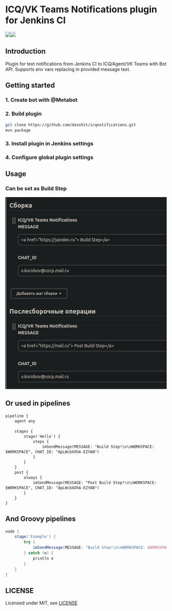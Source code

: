 # ICQ/VK Teams Notifications plugin for Jenkins CI

<img src="https://icq.com/botapi/res/logo_icq_new.png" width="40%"><img src="https://myteam.mail.ru/botapi/res/logo_myteam.png" width="40%">

## Introduction

Plugin for text notifications from Jenkins CI to ICQ/Agent/VK Teams with Bot API.
Supports env vars replacing in provided message text.

## Getting started

### 1. Create bot with @Metabot

### 2. Build plugin

```bash
git clone https://github.com/dasshit/icqnotifications.git
mvn package
```

### 3. Install plugin in Jenkins settings

### 4. Configure global plugin settings

## Usage

### Can be set as Build Step

<img src="images/test.png" />

## Or used in pipelines
```
pipeline {
    agent any

    stages {
        stage('Hello') {
            steps {
                imSendMessage(MESSAGE: "Build Step!\n\nWORKSPACE: $WORKSPACE", CHAT_ID: "ApLWcbXOhA-EZYAN")
            }
        }
    }
    post {
        always {
            imSendMessage(MESSAGE: "Post Build Step!\n\nWORKSPACE: $WORKSPACE", CHAT_ID: "ApLWcbXOhA-EZYAN")
        }
    }
}
```
## And Groovy pipelines
```groovy
node {
    stage('Example') {
        try {
            imSendMessage(MESSAGE: "Build Step!\n\nWORKSPACE: $WORKSPACE", CHAT_ID: "ApLWcbXOhA-EZYAN")
        } catch (e) {
            println e
        }
    }
}
```

## LICENSE

Licensed under MIT, see [LICENSE](LICENSE.md)

